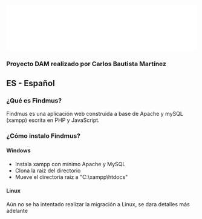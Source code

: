 <img src="styles/themes/darkTheme/logoText.svg">
<h3>Proyecto DAM realizado por Carlos Bautista Martínez</h3>
<h2>ES - Español</h2>
<h3>¿Qué es Findmus?</h3>
<p>Findmus es una aplicación web construida a base de Apache y mySQL (xampp) escrita en PHP y JavaScript.</p>

<h3>¿Cómo instalo Findmus?</h3>
<h4>Windows</h4>
<ul>
  <li>Instala xampp con mínimo Apache y MySQL</li>
  <li>Clona la raiz del directorio</li>
  <li>Mueve el directoria raiz a "C:\xampp\htdocs"</li>
</ul>
<h4>Linux</h4>
<p>Aún no se ha intentado realizar la migración a Linux, se dara detalles más adelante</p>
